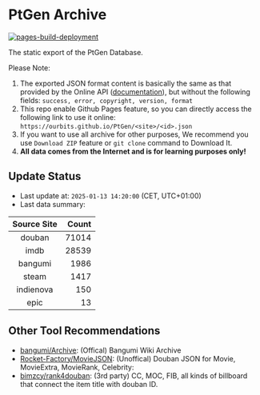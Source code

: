 # PtGen Archive

[![pages-build-deployment](https://github.com/ourbits/PtGen/actions/workflows/pages/pages-build-deployment/badge.svg)](https://github.com/ourbits/PtGen/actions/workflows/pages/pages-build-deployment)

The static export of the PtGen Database.

Please Note:

1. The exported JSON format content is basically the same as that provided by the Online API ([documentation](https://github.com/Rhilip/PT-help/tree/master/modules/infogen)), but without the following fields: `success, error, copyright, version, format`
2. This repo enable Github Pages feature, so you can directly access the following link to use it online: `https://ourbits.github.io/PtGen/<site>/<id>.json`
3. If you want to use all archive for other purposes, We recommend you use `Download ZIP` feature or `git clone` command to Download It.
4. **All data comes from the Internet and is for learning purposes only!**

## Update Status

- Last update at: `2025-01-13 14:20:00` (CET, UTC+01:00)
- Last data summary:

| Source Site | Count |
|:----:|----:|
| douban | 71014 |
| imdb | 28539 |
| bangumi | 1986 |
| steam | 1417 |
| indienova | 150 |
| epic | 13 |

## Other Tool Recommendations

- [bangumi/Archive](https://github.com/bangumi/Archive): (Offical) Bangumi Wiki Archive 
- [Rocket-Factory/MovieJSON](https://github.com/Rocket-Factory/MovieJSON): (Unoffical) Douban JSON for Movie, MovieExtra, MovieRank, Celebrity: 
- [bimzcy/rank4douban](https://github.com/bimzcy/rank4douban): (3rd party) CC, MOC, FIB, all kinds of billboard that connect the item title with douban ID.
